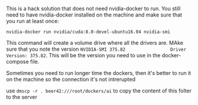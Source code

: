 This is a hack solution that does not need nvidia-docker to run. You still need to have nvidia-docker installed on the machine and make sure that you run at least once:
```
nvidia-docker run nvidia/cuda:8.0-devel-ubuntu16.04 nvidia-smi
```
This command will create a volume drive where all the drivers are. MAke sure that you note the version `NVIDIA-SMI 375.82                 Driver Version: 375.82`. This will be the version you need to use in the docker-compose file. 

Sometimes you need to run longer time the dockers, then it's better to run it on the machine so the connection it's not intrerupted

use `dmscp -r . beer42:///root/dockers/ai` to copy the content of this folter to the server


